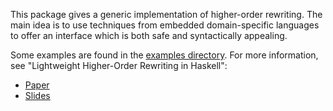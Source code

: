 This package gives a generic implementation of higher-order rewriting. The main idea is to use techniques from embedded domain-specific languages to offer an interface which is both safe and syntactically appealing.

Some examples are found in the [examples directory](examples). For more information, see "Lightweight Higher-Order Rewriting in Haskell":

  * [Paper](http://www.cse.chalmers.se/~emax/documents/axelsson2015lightweight.pdf)
  * [Slides](http://www.cse.chalmers.se/~emax/documents/axelsson2015lightweight_slides.pdf)
